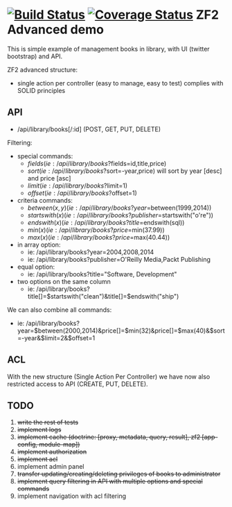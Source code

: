 [![Build Status](https://travis-ci.org/harpcio/zf2-demo.svg?branch=master)](https://travis-ci.org/harpcio/zf2-demo)
[![Coverage Status](https://img.shields.io/coveralls/harpcio/zf2-demo.svg)](https://coveralls.io/r/harpcio/zf2-demo?branch=master)
ZF2 Advanced demo
=======================

This is simple example of management books in library, with UI (twitter bootstrap) and API.

ZF2 advanced structure:
- single action per controller (easy to manage, easy to test) complies with SOLID principles

API
-----------------------
- /api/library/books[/:id] (POST, GET, PUT, DELETE)

Filtering:
- special commands:
    - $fields (ie: /api/library/books?$fields=id,title,price)
    - $sort (ie: /api/library/books?$sort=-year,price) will sort by year [desc] and price [asc]
    - $limit (ie: /api/library/books?$limit=1)
    - $offset (ie: /api/library/books?$offset=1)
- criteria commands:
    - $between(x, y) (ie: /api/library/books?year=$between(1999,2014))
    - $startswith(x) (ie: /api/library/books?publisher=$startswith("o're"))
    - $endswith(x) (ie: /api/library/books?title=$endswith(sql))
    - $min(x) (ie: /api/library/books?price=$min(37.99))
    - $max(x) (ie: /api/library/books?price=$max(40.44))
- in array option:
    - ie: /api/library/books?year=2004,2008,2014
    - ie: /api/library/books?publisher=O'Reilly Media,Packt Publishing
- equal option:
    - ie: /api/library/books?title="Software, Development"
- two options on the same column
    - ie: /api/library/books?title[]=$startswith("clean")&title[]=$endswith("ship")

We can also combine all commands:
- ie: /api/library/books?year=$between(2000,2014)&price[]=$min(32)&price[]=$max(40)&$sort=-year&$limit=2&$offset=1

ACL
-----------------------
With the new structure (Single Action Per Controller) we have now also restricted access to API (CREATE, PUT, DELETE).


TODO
-----------------------
1. ~~write the rest of tests~~
2. ~~implement logs~~
3. ~~implement cache (doctrine: [proxy, metadata, query, result], zf2 [app-config, module-map])~~
4. ~~implement authorization~~
5. ~~implement acl~~
6. implement admin panel
7. ~~transfer updating/creating/deleting privileges of books to administrator~~
8. ~~implement query filtering in API with multiple options and special commands~~
9. implement navigation with acl filtering

